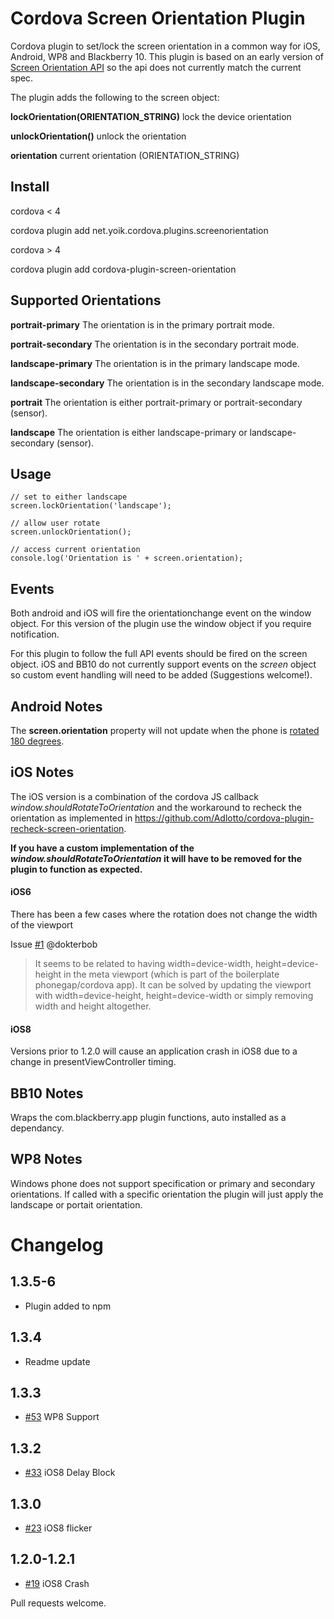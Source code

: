 # Cordova Screen Orientation Plugin

Cordova plugin to set/lock the screen orientation in a common way for iOS, Android, WP8 and Blackberry 10.  This plugin is based on an early version of [Screen Orientation API](http://www.w3.org/TR/screen-orientation/) so the api does not currently match the current spec.

The plugin adds the following to the screen object:

__lockOrientation(ORIENTATION_STRING)__
lock the device orientation

__unlockOrientation()__
unlock the orientation

__orientation__
current orientation (ORIENTATION_STRING)

## Install

cordova < 4

cordova plugin add net.yoik.cordova.plugins.screenorientation

cordova > 4

cordova plugin add cordova-plugin-screen-orientation

## Supported Orientations

__portrait-primary__
The orientation is in the primary portrait mode.

__portrait-secondary__
The orientation is in the secondary portrait mode.

__landscape-primary__
The orientation is in the primary landscape mode.

__landscape-secondary__
The orientation is in the secondary landscape mode.

__portrait__
The orientation is either portrait-primary or portrait-secondary (sensor).

__landscape__
The orientation is either landscape-primary or landscape-secondary (sensor).

## Usage

    // set to either landscape
    screen.lockOrientation('landscape');

    // allow user rotate
    screen.unlockOrientation();

    // access current orientation
    console.log('Orientation is ' + screen.orientation);

## Events

Both android and iOS will fire the orientationchange event on the window object.
For this version of the plugin use the window object if you require notification.


For this plugin to follow the full API events should be fired on the screen object.
iOS and BB10 do not currently support events on the _screen_ object so custom event
handling will need to be added (Suggestions welcome!).

## Android Notes

The __screen.orientation__ property will not update when the phone is [rotated 180 degrees](http://www.quirksmode.org/dom/events/orientationchange.html).

## iOS Notes

The iOS version is a combination of the cordova JS callback _window.shouldRotateToOrientation_ and the workaround to recheck the orientation as implemented in https://github.com/Adlotto/cordova-plugin-recheck-screen-orientation.

__If you have a custom implementation of the _window.shouldRotateToOrientation_ it will have to be removed for the plugin to function as expected.__

#### iOS6

There has been a few cases where the rotation does not change the width of the viewport

Issue [#1](https://github.com/gbenvenuti/cordova-plugin-screen-orientation/issues/1) @dokterbob

>It seems to be related to having width=device-width, height=device-height in the meta viewport (which is part of the boilerplate phonegap/cordova app). It can be solved by updating the viewport with width=device-height, height=device-width or simply removing width and height altogether.

#### iOS8

Versions prior to 1.2.0 will cause an application crash in iOS8 due to a change in presentViewController timing.

## BB10 Notes

Wraps the com.blackberry.app plugin functions, auto installed as a dependancy.

## WP8 Notes

Windows phone does not support specification or primary and secondary orientations.  If called with a specific orientation the plugin will just apply the landscape or portait orientation.

# Changelog

## 1.3.5-6
* Plugin added to npm

## 1.3.4
* Readme update

## 1.3.3
* [#53](https://github.com/gbenvenuti/cordova-plugin-screen-orientation/pull/53) WP8 Support

## 1.3.2

* [#33](https://github.com/gbenvenuti/cordova-plugin-screen-orientation/issues/33) iOS8 Delay Block

## 1.3.0

* [#23](https://github.com/gbenvenuti/cordova-plugin-screen-orientation/issues/23) iOS8 flicker

## 1.2.0-1.2.1

* [#19](https://github.com/gbenvenuti/cordova-plugin-screen-orientation/issues/19) iOS8 Crash



Pull requests welcome.
